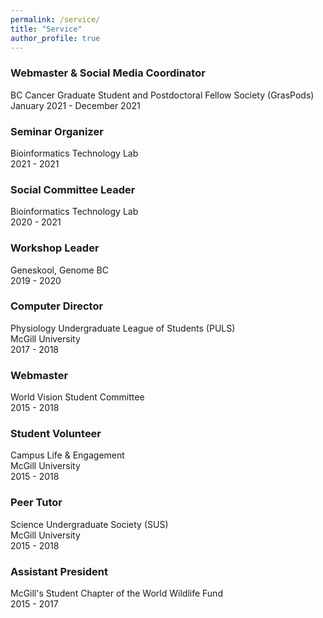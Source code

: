 ```yaml
---
permalink: /service/
title: "Service"
author_profile: true
---
```


### Webmaster & Social Media Coordinator  
BC Cancer Graduate Student and Postdoctoral Fellow Society (GrasPods)  
January 2021 - December 2021

### Seminar Organizer  
Bioinformatics Technology Lab  
2021 - 2021  

### Social Committee Leader
Bioinformatics Technology Lab  
2020 - 2021 

### Workshop Leader  
Geneskool, Genome BC  
2019 - 2020

### Computer Director  
Physiology Undergraduate League of Students (PULS)  
McGill University  
2017 - 2018

### Webmaster  
World Vision Student Committee  
2015 - 2018  

### Student Volunteer  
Campus Life & Engagement  
McGill University  
2015 - 2018

### Peer Tutor  
Science Undergraduate Society (SUS)  
McGill University  
2015 - 2018  

### Assistant President  
McGill's Student Chapter of the World Wildlife Fund  
2015 - 2017

